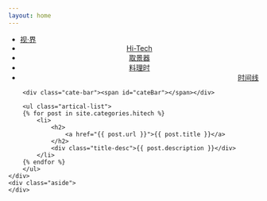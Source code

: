 ```yaml
---
layout: home
---
```


<div class="index-content col2">
    <div class="section">
        <ul class="artical-cate">
            <li><a href="/"><span>视·界</span></a></li>
            <li class="on" style="text-align:center"><a href="/hi-tech"><span>Hi-Tech</span></a></li>
            <li style="text-align:center"><a href="/viewfinder"><span>取景器</span></a></li>
            <li style="text-align:center"><a href="/cuisine"><span>料理时</span></a></li>
            <li style="text-align:right"><a href="/archive.html"><span>时间线</span></a></li>
        </ul>

        <div class="cate-bar"><span id="cateBar"></span></div>

        <ul class="artical-list">
        {% for post in site.categories.hitech %}
            <li>
                <h2>
                    <a href="{{ post.url }}">{{ post.title }}</a>
                </h2>
                <div class="title-desc">{{ post.description }}</div>
            </li>
        {% endfor %}
        </ul>
    </div>
    <div class="aside">
    </div>
</div>
